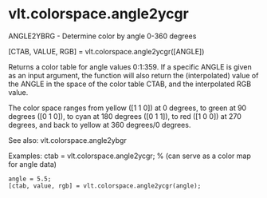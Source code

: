 # vlt.colorspace.angle2ycgr

  ANGLE2YBRG - Determine color by angle 0-360 degrees
 
  [CTAB, VALUE, RGB] = vlt.colorspace.angle2ycgr([ANGLE])
 
  Returns a color table for angle values 0:1:359. If a specific 
  ANGLE is given as an input argument, the function will also return
  the (interpolated) value of the ANGLE in the space of the color table CTAB,
  and the interpolated RGB value.
 
  The color space ranges from yellow ([1 1 0]) at 0 degrees, to green at
  90 degrees ([0 1 0]), to cyan at 180 degrees ([0 1 1]), to red ([1 0 0]) 
  at 270 degrees, and back to yellow at 360 degrees/0 degrees.
 
  See also: vlt.colorspace.angle2ybgr
  
  Examples:
    ctab = vlt.colorspace.angle2ycgr; % (can serve as a color map for angle data)
 
    angle = 5.5;
    [ctab, value, rgb] = vlt.colorspace.angle2ycgr(angle);
